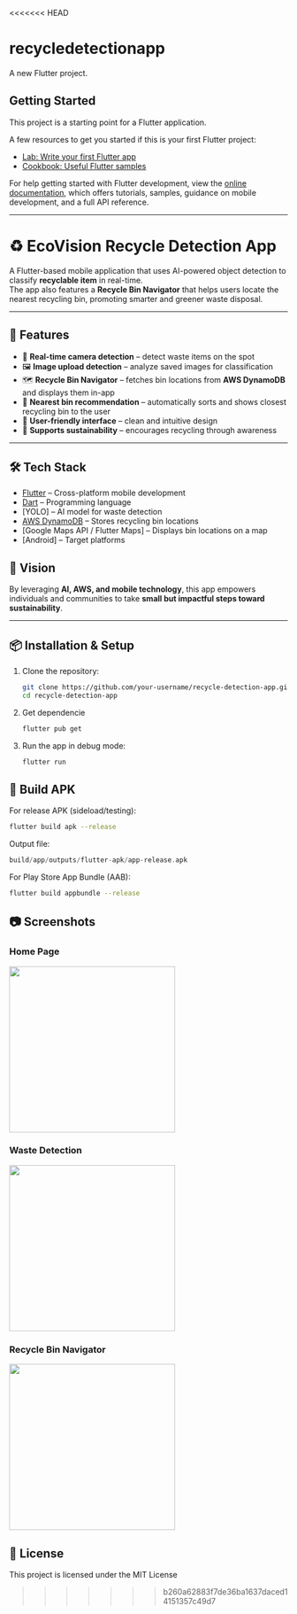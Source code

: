 <<<<<<< HEAD
# recycledetectionapp

A new Flutter project.

## Getting Started

This project is a starting point for a Flutter application.

A few resources to get you started if this is your first Flutter project:

- [Lab: Write your first Flutter app](https://docs.flutter.dev/get-started/codelab)
- [Cookbook: Useful Flutter samples](https://docs.flutter.dev/cookbook)

For help getting started with Flutter development, view the
[online documentation](https://docs.flutter.dev/), which offers tutorials,
samples, guidance on mobile development, and a full API reference.

---
# ♻️ EcoVision Recycle Detection App

A Flutter-based mobile application that uses AI-powered object detection to classify **recyclable item** in real-time.  
The app also features a **Recycle Bin Navigator** that helps users locate the nearest recycling bin, promoting smarter and greener waste disposal.  

---

## 🚀 Features
- 📸 **Real-time camera detection** – detect waste items on the spot  
- 🖼️ **Image upload detection** – analyze saved images for classification  
- 🗺️ **Recycle Bin Navigator** – fetches bin locations from **AWS DynamoDB** and displays them in-app  
- 📍 **Nearest bin recommendation** – automatically sorts and shows closest recycling bin to the user  
- 🔔 **User-friendly interface** – clean and intuitive design  
- 🌱 **Supports sustainability** – encourages recycling through awareness  

---

## 🛠️ Tech Stack
- [Flutter](https://flutter.dev/) – Cross-platform mobile development  
- [Dart](https://dart.dev/) – Programming language  
- [YOLO] – AI model for waste detection  
- [AWS DynamoDB](https://aws.amazon.com/dynamodb/) – Stores recycling bin locations  
- [Google Maps API / Flutter Maps] – Displays bin locations on a map  
- [Android] – Target platforms  

## 🌱 Vision

By leveraging **AI, AWS, and mobile technology**, this app empowers individuals and communities to take **small but impactful steps toward sustainability**.  

---

## 📦 Installation & Setup

1. Clone the repository:
   ```bash
   git clone https://github.com/your-username/recycle-detection-app.git
   cd recycle-detection-app
   ```
2. Get dependencie
   ```bash
   flutter pub get
   ```
3. Run the app in debug mode:
   ```bash
   flutter run
   ```
## 📲 Build APK
For release APK (sideload/testing):
```bash
flutter build apk --release
```
Output file:
```swift
build/app/outputs/flutter-apk/app-release.apk
```
For Play Store App Bundle (AAB):
```bash
flutter build appbundle --release
```
## 📷 Screenshots

### Home Page
<img src="assets/screenshots/home.png" width="300">

### Waste Detection
<img src="assets/screenshots/detection.png" width="300">

### Recycle Bin Navigator
<img src="assets/screenshots/navigator.png" width="300">

## 📝 License
This project is licensed under the MIT License
>>>>>>> b260a62883f7de36ba1637daced14151357c49d7
